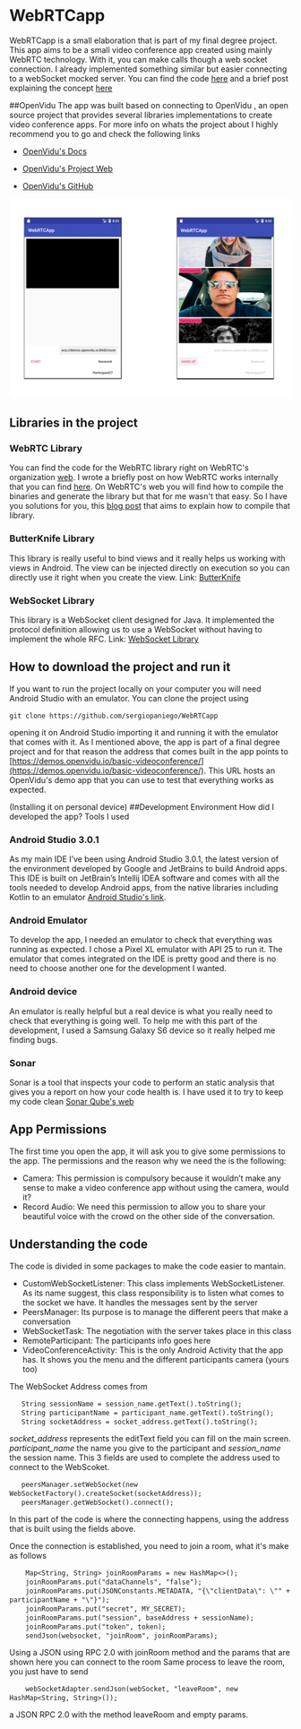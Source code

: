 # WebRTCapp
WebRTCapp is a small elaboration that is part of my final degree project. This app aims to be a small video conference app created using mainly WebRTC technology. 
With it, you can make calls though a web socket connection. I already implemented something similar but easier connecting to a webSocket mocked server. You can find the code [here](https://github.com/sergiopaniego/WebRTCAndroidExample) 
 and a brief post explaining the concept [here](https://medium.com/@SergioPaniego/tutorial-on-how-to-make-the-simplest-webrtc-android-app-daacb5c8d133)
 
 ##OpenVidu
The app was built based on connecting to OpenVidu , an open source project that provides 
several libraries implementations to create video conference apps. For more info on whats the project about
I highly recommend you to go and check the following links

- [OpenVidu's Docs](http://openvidu.io/docs/home/)

- [OpenVidu's Project Web](http://openvidu.io/)

- [OpenVidu's GitHub](https://github.com/OpenVidu)

![WebRTCApp](GitHubImages/WebRTCExampleAppMixed.jpg)

## Libraries in the project

### WebRTC Library
You can find the code for the WebRTC library right on WebRTC's organization [web](https://webrtc.org/native-code/android/). I wrote a briefly post on how WebRTC works internally that you can find 
[here](https://medium.com/@SergioPaniego/how-webrtc-works-internally-b4cf678c7587). 
On WebRTC's web you will find how to compile the binaries and generate the library but that for me wasn't that easy. So I have you solutions for you, this [blog post](https://medium.com/@silvestr1994/webrtc-on-android-part-1-building-b6982aad4b49) that aims to explain how to compile that library.

### ButterKnife Library
This library is really useful to bind views and it really helps us working with views in Android. The view can be injected directly on execution so you can directly use it right when you create the view. 
Link: [ButterKnife](http://jakewharton.github.io/butterknife/)

### WebSocket Library
This library is a WebSocket client designed for Java. It implemented the protocol definition allowing us to use a WebSocket without having to implement the whole RFC.
Link: [WebSocket Library](https://github.com/TakahikoKawasaki/nv-websocket-client)


## How to download the project and run it
If you want to run the project locally on your computer you will need Android Studio with an emulator. You can clone the project using

   ```
   git clone https://github.com/sergiopaniego/WebRTCapp
   ```

opening it on Android Studio importing it and running it with the emulator that comes with it. As I mentioned above, the app is part of a final degree project and for that 
reason the address that comes built in the app points to [https://demos.openvidu.io/basic-videoconference/](https://demos.openvidu.io/basic-videoconference/). This URL hosts an OpenVidu's demo app that you can use to test that 
everything works as expected.

(Installing it on personal device)
##Development Environment
 How did I developed the app? Tools I used 
 
### Android Studio 3.0.1
 As my main IDE I’ve been using Android Studio 3.0.1, the latest version of the environment developed by Google and JetBrains to build Android apps. 
 This IDE is built on JetBrain’s Intellij IDEA software and comes with all the tools needed to develop Android apps, from the native libraries including Kotlin
  to an emulator [Android Studio's link](https://developer.android.com/studio/index.html).
  
### Android Emulator
To develop the app, I needed an emulator to check that everything was running as expected. I chose a Pixel XL emulator with API 25 to run it. 
The emulator that comes integrated on the IDE is pretty good and there is no need to choose another one for the development I wanted.

### Android device
An emulator is really helpful but a real device is what you really need to check that everything is going well. To help me with this part of the development,
 I used a Samsung Galaxy S6 device so it really helped me finding bugs.

### Sonar
Sonar is a tool that inspects your code to perform an static analysis that gives you a report on how your code health is. I have used it to try to keep my code clean [Sonar Qube's web](https://www.sonarqube.org/)

## App Permissions
The first time you open the app, it will ask you to give some permissions to the app. The permissions and the reason why we need the is the following:
-	Camera: This permission is compulsory because it wouldn’t make any sense to make a video conference app without using the camera, would it?
-	Record Audio: We need this permission to allow you to share your beautiful voice with the crowd on the other side of the conversation.

## Understanding the code
The code is divided in some packages to make the code easier to mantain.
 - CustomWebSocketListener: This class implements WebSocketListener. As its name suggest, this class responsibility is to listen what comes to the socket we have.
 It handles the messages sent by the server
 - PeersManager: Its purpose is to manage the different peers that make a conversation
 - WebSocketTask: The negotiation with the server takes place in this class
 - RemoteParticipant: The participants info goes here
 - VideoConferenceActivity: This is the only Android Activity that the app has. It shows you the menu and the different participants camera (yours too)
 
 The WebSocket Address comes from 
 
 ```
    String sessionName = session_name.getText().toString();
    String participantName = participant_name.getText().toString();
    String socketAddress = socket_address.getText().toString();
```
            
 
 *socket_address* represents the editText field you can fill on the main screen.
 *participant_name* the name you give to the participant and 
 *session_name* the session name. This 3 fields are used to complete the address used to connect to the WebScoket.
 
 ```
    peersManager.setWebSocket(new WebSocketFactory().createSocket(socketAddress));
    peersManager.getWebSocket().connect();
 ```
 
In this part of the code is where the connecting happens, using the address that is built using the fields above. 

Once the connection is established, you need to join a room, what it's make as follows
```
    Map<String, String> joinRoomParams = new HashMap<>();
    joinRoomParams.put("dataChannels", "false");
    joinRoomParams.put(JSONConstants.METADATA, "{\"clientData\": \"" + participantName + "\"}");
    joinRoomParams.put("secret", MY_SECRET);
    joinRoomParams.put("session", baseAddress + sessionName);
    joinRoomParams.put("token", token);
    sendJson(websocket, "joinRoom", joinRoomParams);
```
Using a JSON using RPC 2.0 with joinRoom method and the params that are shown here you can connect to the room
Same process to leave the room, you just have to send 
```
    webSocketAdapter.sendJson(webSocket, "leaveRoom", new HashMap<String, String>());
```
a JSON RPC 2.0 with the method leaveRoom and empty params.
